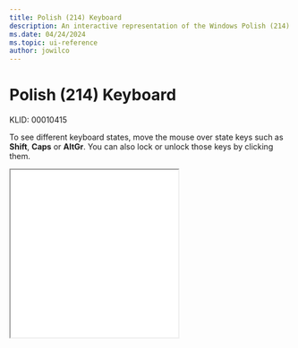 ```yaml
---
title: Polish (214) Keyboard
description: An interactive representation of the Windows Polish (214) keyboard. To see different keyboard states, click or move the mouse over the state keys.
ms.date: 04/24/2024
ms.topic: ui-reference
author: jowilco
---
```


# Polish (214) Keyboard

KLID: 00010415

To see different keyboard states, move the mouse over state keys such as **Shift**, **Caps** or **AltGr**. You can also lock or unlock those keys by clicking them.

<iframe src="kbdpl.html" height="300"></iframe>
